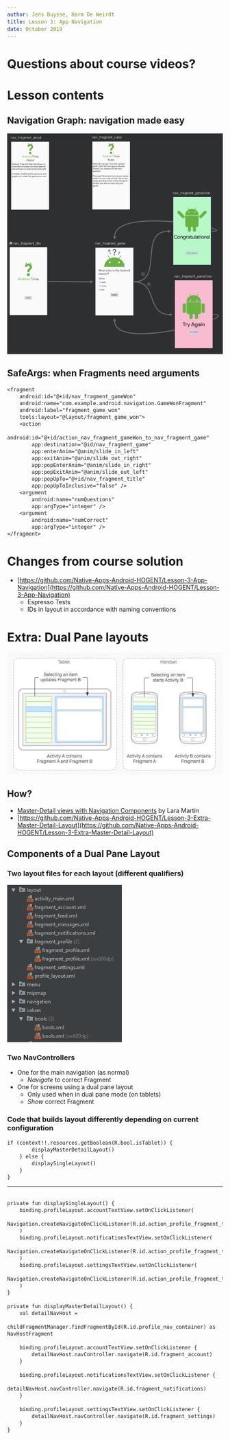 ```yaml
---
author: Jens Buysse, Harm De Weirdt
title: Lesson 3: App Navigation
date: October 2019
---
```


# Questions about course videos?

# Lesson contents

## Navigation Graph: navigation made easy

![Navigation Graph Screenshot](assets/img/navigation_graph.PNG)

## SafeArgs: when Fragments need arguments

```
<fragment
    android:id="@+id/nav_fragment_gameWon"
    android:name="com.example.android.navigation.GameWonFragment"
    android:label="fragment_game_won"
    tools:layout="@layout/fragment_game_won">
    <action
        android:id="@+id/action_nav_fragment_gameWon_to_nav_fragment_game"
        app:destination="@id/nav_fragment_game"
        app:enterAnim="@anim/slide_in_left"
        app:exitAnim="@anim/slide_out_right"
        app:popEnterAnim="@anim/slide_in_right"
        app:popExitAnim="@anim/slide_out_left"
        app:popUpTo="@+id/nav_fragment_title"
        app:popUpToInclusive="false" />
    <argument
        android:name="numQuestions"
        app:argType="integer" />
    <argument
        android:name="numCorrect"
        app:argType="integer" />
</fragment>
```

# Changes from course solution

* [https://github.com/Native-Apps-Android-HOGENT/Lesson-3-App-Navigation](https://github.com/Native-Apps-Android-HOGENT/Lesson-3-App-Navigation)
    * Espresso Tests
    * IDs in layout in accordance with naming conventions

# Extra: Dual Pane layouts

![Example dual pane layouts](assets/img/dualpane.jpg)

## How?

* [Master-Detail views with Navigation Components](https://proandroiddev.com/master-detail-views-with-navigation-components-a20405f31974) by Lara Martin
* [https://github.com/Native-Apps-Android-HOGENT/Lesson-3-Extra-Master-Detail-Layout](https://github.com/Native-Apps-Android-HOGENT/Lesson-3-Extra-Master-Detail-Layout)

## Components of a Dual Pane Layout

### Two layout files for each layout (different qualifiers)
![Resource folder structure when using qualifiers](assets/img/qualifiers.PNG)

### Two NavControllers

* One for the main navigation (as normal)
    * _Navigate_ to correct Fragment
* One for screens using a dual pane layout
    * Only used when in dual pane mode (on tablets)
    * _Show_ correct Fragment

### Code that builds layout differently depending on current configuration
```
if (context!!.resources.getBoolean(R.bool.isTablet)) {
        displayMasterDetailLayout()
    } else {
        displaySingleLayout()
    }
}
```

---

```

private fun displaySingleLayout() {
    binding.profileLayout.accountTextView.setOnClickListener(
        Navigation.createNavigateOnClickListener(R.id.action_profile_fragment_to_fragment_account)
    )
    binding.profileLayout.notificationsTextView.setOnClickListener(
        Navigation.createNavigateOnClickListener(R.id.action_profile_fragment_to_fragment_notifications)
    )
    binding.profileLayout.settingsTextView.setOnClickListener(
        Navigation.createNavigateOnClickListener(R.id.action_profile_fragment_to_fragment_settings)
    )
}

private fun displayMasterDetailLayout() {
    val detailNavHost =
        childFragmentManager.findFragmentById(R.id.profile_nav_container) as NavHostFragment

    binding.profileLayout.accountTextView.setOnClickListener {
        detailNavHost.navController.navigate(R.id.fragment_account)
    }

    binding.profileLayout.notificationsTextView.setOnClickListener {
        detailNavHost.navController.navigate(R.id.fragment_notifications)
    }

    binding.profileLayout.settingsTextView.setOnClickListener {
        detailNavHost.navController.navigate(R.id.fragment_settings)
    }
}
```

